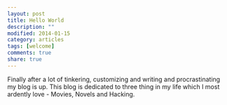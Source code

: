 ```yaml
---
layout: post
title: Hello World
description: ""
modified: 2014-01-15
category: articles
tags: [welcome]
comments: true
share: true
---
```


Finally after a lot of tinkering, customizing and writing and procrastinating my blog is up. This blog is dedicated to three thing in my life which I most ardently love - Movies, Novels and Hacking. 